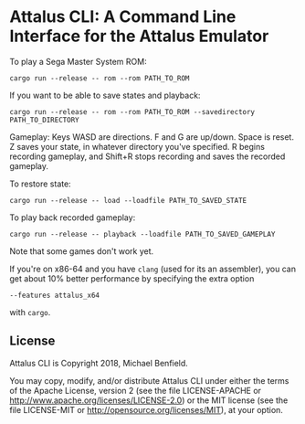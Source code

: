# Attalus CLI: A Command Line Interface for the Attalus Emulator

To play a Sega Master System ROM:
```
cargo run --release -- rom --rom PATH_TO_ROM
```

If you want to be able to save states and playback:

```
cargo run --release -- rom --rom PATH_TO_ROM --savedirectory PATH_TO_DIRECTORY
```

Gameplay: Keys WASD are directions. F and G are up/down. Space is reset. Z saves
your state, in whatever directory you've specified. R begins recording gameplay,
and Shift+R stops recording and saves the recorded gameplay.

To restore state:

```
cargo run --release -- load --loadfile PATH_TO_SAVED_STATE
```

To play back recorded gameplay:

```
cargo run --release -- playback --loadfile PATH_TO_SAVED_GAMEPLAY
```

Note that some games don't work yet.

If you're on x86-64 and you have `clang` (used for its an assembler), you can
get about 10% better performance by specifying the extra option
```
--features attalus_x64
```
with `cargo`.

## License

Attalus CLI is Copyright 2018, Michael Benfield.

You may copy, modify, and/or distribute Attalus CLI under either the terms of
the Apache License, version 2 (see the file LICENSE-APACHE or
<http://www.apache.org/licenses/LICENSE-2.0>) or the MIT license (see the file
LICENSE-MIT or <http://opensource.org/licenses/MIT>), at your option.
